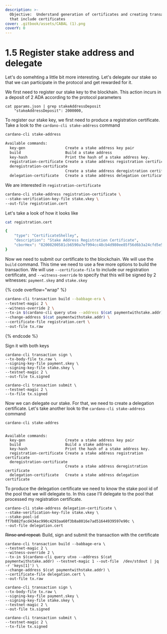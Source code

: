 ```yaml
---
description: >-
  Objective:  Understand generation of certificates and creating transactions
  that include certificates
cover: .gitbook/assets/CABAL (1).png
coverY: 0
---
```


# 1.5 Register stake address and delegate

Let's do somehting a little bit more interesting. Let's delegate our stake so that we can participate in the protocol and get rewarded for it.&#x20;

We first need to register our stake key to the blockhain. This action incurs in a deposit of 2 ADA according to the protocol parameters&#x20;

```
cat pparams.json | grep stakeAddressDeposit
    "stakeAddressDeposit": 2000000,
```

To register our stake key, we first need to produce a registration certificate. Take a look to the `cardano-cli stake-address` command

```bash
cardano-cli stake-address

Available commands:
  key-gen                  Create a stake address key pair
  build                    Build a stake address
  key-hash                 Print the hash of a stake address key.
  registration-certificate Create a stake address registration certificate
  deregistration-certificate
                           Create a stake address deregistration certificate
  delegation-certificate   Create a stake address delegation certificate
```

We are interested in `registration-certificate`

```bash
cardano-cli stake-address registration-certificate \
--stake-verification-key-file stake.vkey \
--out-file registration.cert
```

Let's take a look of how it looks like

```bash
cat registration.cert

{
    "type": "CertificateShelley",
    "description": "Stake Address Registration Certificate",
    "cborHex": "82008200581cb6590a7ef994cc48cb4d980ee85f56d6b3a24cfd5e594cc644f761d9"
}
```

Now we need to submit our certificate to the blockchain. We will use the `build` command. This time we need to use a few more options to build the transaction. We will use `--certificate-file` to include our registration certificate, and `--witness-override` to specify that this will be signed by 2 witnesses: `payment.skey` and `stake.skey`

{% code overflow="wrap" %}
```bash
cardano-cli transaction build --babbage-era \
--testnet-magic 2 \
--witness-override 2 \
--tx-in $(cardano-cli query utxo --address $(cat paymentwithstake.addr) --testnet-magic 1 --out-file  /dev/stdout | jq -r 'keys[1]') \
--change-address $(cat paymentwithstake.addr) \
--certificate-file registration.cert \
--out-file tx.raw
```
{% endcode %}

Sign it with both keys

```
cardano-cli transaction sign \
--tx-body-file tx.raw \
--signing-key-file payment.skey \
--signing-key-file stake.skey \
--testnet-magic 2 \
--out-file tx.signed
```

```
cardano-cli transaction submit \
--testnet-magic 2 \
--tx-file tx.signed 
```

Now we can delegate our stake. For that, we need to create a delegation certificate. Let's take another look to the `cardano-cli stake-address` command

```
cardano-cli stake-addres


Available commands:
  key-gen                  Create a stake address key pair
  build                    Build a stake address
  key-hash                 Print the hash of a stake address key.
  registration-certificate Create a stake address registration certificate
  deregistration-certificate
                           Create a stake address deregistration certificate
  delegation-certificate   Create a stake address delegation certificate
```

To produce the delegation certificate we need to know the stake pool id of the pool that we will delegate to. In this case I'll delegate to the pool that processed my registration certificate.&#x20;

```
cardano-cli stake-address delegation-certificate \
--stake-verification-key-file stake.vkey \
--stake-pool-id ff7b882facd434ac990c4293aa60f3b8a8016e7ad51644939597e90c \
--out-file delegation.cert
```

~~Rinse and repeat.~~ Build, sign and submit the transaction with the certificate

```
cardano-cli transaction build --babbage-era \
--testnet-magic 2 \
--witness-override 2 \
--tx-in $(cardano-cli query utxo --address $(cat paymentwithstake.addr) --testnet-magic 1 --out-file  /dev/stdout | jq -r 'keys[1]') \
--change-address $(cat paymentwithstake.addr) \
--certificate-file delegation.cert \
--out-file tx.raw
```

```
cardano-cli transaction sign \
--tx-body-file tx.raw \
--signing-key-file payment.skey \
--signing-key-file stake.skey \
--testnet-magic 2 \
--out-file tx.signed
```

```
cardano-cli transaction submit \
--testnet-magic 2 \
--tx-file tx.signed 
```
